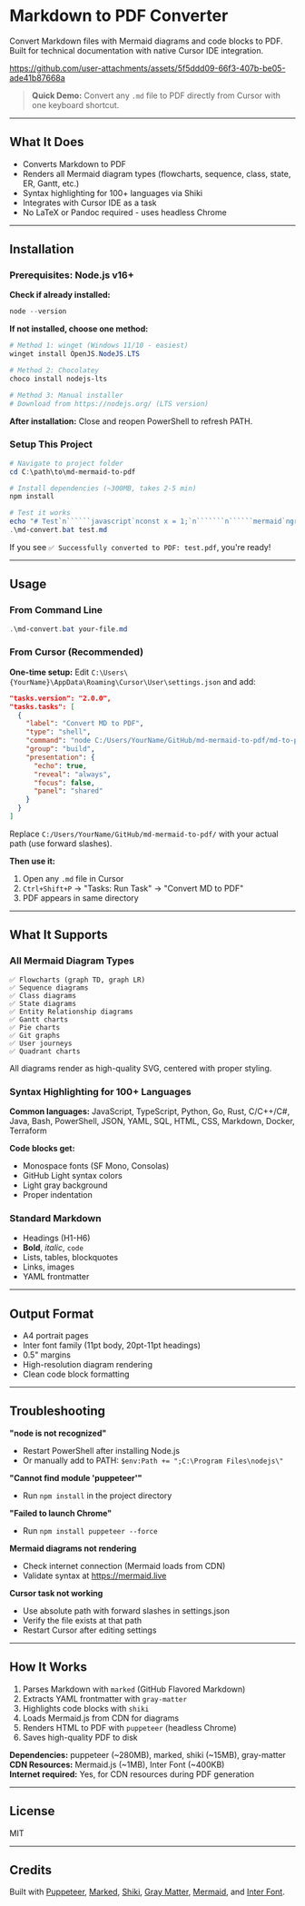 # Markdown to PDF Converter

Convert Markdown files with Mermaid diagrams and code blocks to PDF. Built for technical documentation with native Cursor IDE integration.

https://github.com/user-attachments/assets/5f5ddd09-66f3-407b-be05-ade41b87668a

> **Quick Demo:** Convert any `.md` file to PDF directly from Cursor with one keyboard shortcut.

---

## What It Does

- Converts Markdown to PDF
- Renders all Mermaid diagram types (flowcharts, sequence, class, state, ER, Gantt, etc.)
- Syntax highlighting for 100+ languages via Shiki
- Integrates with Cursor IDE as a task
- No LaTeX or Pandoc required - uses headless Chrome

---

## Installation

### Prerequisites: Node.js v16+

**Check if already installed:**
```powershell
node --version
```

**If not installed, choose one method:**

```powershell
# Method 1: winget (Windows 11/10 - easiest)
winget install OpenJS.NodeJS.LTS

# Method 2: Chocolatey
choco install nodejs-lts

# Method 3: Manual installer
# Download from https://nodejs.org/ (LTS version)
```

**After installation:** Close and reopen PowerShell to refresh PATH.

### Setup This Project

```powershell
# Navigate to project folder
cd C:\path\to\md-mermaid-to-pdf

# Install dependencies (~300MB, takes 2-5 min)
npm install

# Test it works
echo "# Test`n``````javascript`nconst x = 1;`n```````n``````mermaid`ngraph LR`n    A-->B`n``````" > test.md
.\md-convert.bat test.md
```

If you see `✅ Successfully converted to PDF: test.pdf`, you're ready!

---

## Usage

### From Command Line

```powershell
.\md-convert.bat your-file.md
```

### From Cursor (Recommended)

**One-time setup:** Edit `C:\Users\{YourName}\AppData\Roaming\Cursor\User\settings.json` and add:

```json
"tasks.version": "2.0.0",
"tasks.tasks": [
  {
    "label": "Convert MD to PDF",
    "type": "shell",
    "command": "node C:/Users/YourName/GitHub/md-mermaid-to-pdf/md-to-pdf-puppeteer.js \"${file}\"",
    "group": "build",
    "presentation": {
      "echo": true,
      "reveal": "always",
      "focus": false,
      "panel": "shared"
    }
  }
]
```

Replace `C:/Users/YourName/GitHub/md-mermaid-to-pdf/` with your actual path (use forward slashes).

**Then use it:**
1. Open any `.md` file in Cursor
2. `Ctrl+Shift+P` → "Tasks: Run Task" → "Convert MD to PDF"
3. PDF appears in same directory

---

## What It Supports

### All Mermaid Diagram Types

```
✅ Flowcharts (graph TD, graph LR)
✅ Sequence diagrams
✅ Class diagrams
✅ State diagrams
✅ Entity Relationship diagrams
✅ Gantt charts
✅ Pie charts
✅ Git graphs
✅ User journeys
✅ Quadrant charts
```

All diagrams render as high-quality SVG, centered with proper styling.

### Syntax Highlighting for 100+ Languages

**Common languages:**
JavaScript, TypeScript, Python, Go, Rust, C/C++/C#, Java, Bash, PowerShell, JSON, YAML, SQL, HTML, CSS, Markdown, Docker, Terraform

**Code blocks get:**
- Monospace fonts (SF Mono, Consolas)
- GitHub Light syntax colors
- Light gray background
- Proper indentation

### Standard Markdown

- Headings (H1-H6)
- **Bold**, *italic*, `code`
- Lists, tables, blockquotes
- Links, images
- YAML frontmatter

---

## Output Format

- A4 portrait pages
- Inter font family (11pt body, 20pt-11pt headings)
- 0.5" margins
- High-resolution diagram rendering
- Clean code block formatting

---

## Troubleshooting

**"node is not recognized"**
- Restart PowerShell after installing Node.js
- Or manually add to PATH: `$env:Path += ";C:\Program Files\nodejs\"`

**"Cannot find module 'puppeteer'"**
- Run `npm install` in the project directory

**"Failed to launch Chrome"**
- Run `npm install puppeteer --force`

**Mermaid diagrams not rendering**
- Check internet connection (Mermaid loads from CDN)
- Validate syntax at https://mermaid.live

**Cursor task not working**
- Use absolute path with forward slashes in settings.json
- Verify the file exists at that path
- Restart Cursor after editing settings

---

## How It Works

1. Parses Markdown with `marked` (GitHub Flavored Markdown)
2. Extracts YAML frontmatter with `gray-matter`
3. Highlights code blocks with `shiki`
4. Loads Mermaid.js from CDN for diagrams
5. Renders HTML to PDF with `puppeteer` (headless Chrome)
6. Saves high-quality PDF to disk

**Dependencies:** puppeteer (~280MB), marked, shiki (~15MB), gray-matter  
**CDN Resources:** Mermaid.js (~1MB), Inter Font (~400KB)  
**Internet required:** Yes, for CDN resources during PDF generation

---

## License

MIT

---

## Credits

Built with [Puppeteer](https://pptr.dev/), [Marked](https://marked.js.org/), [Shiki](https://shiki.matsu.io/), [Gray Matter](https://github.com/jonschlinkert/gray-matter), [Mermaid](https://mermaid.js.org/), and [Inter Font](https://rsms.me/inter/).
